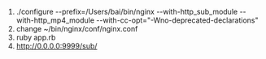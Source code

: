 
1. ./configure --prefix=/Users/bai/bin/nginx  --with-http_sub_module  --with-http_mp4_module  --with-cc-opt="-Wno-deprecated-declarations"
1. change ~/bin/nginx/conf/nginx.conf 
1. ruby app.rb
1. http://0.0.0.0:9999/sub/

